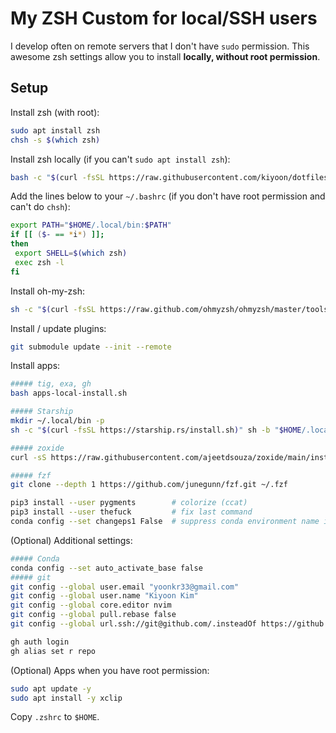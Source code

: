 # My ZSH Custom for local/SSH users

I develop often on remote servers that I don't have `sudo` permission. This awesome zsh settings allow you to install **locally, without root permission**.

## Setup

Install zsh (with root):

```bash
sudo apt install zsh
chsh -s $(which zsh)
```

Install zsh locally (if you can't `sudo apt install zsh`):

```bash
bash -c "$(curl -fsSL https://raw.githubusercontent.com/kiyoon/dotfiles/master/oh-my-zsh/zsh-local-install.sh)"
```

Add the lines below to your `~/.bashrc` (if you don't have root permission and can't do `chsh`):

```bash
export PATH="$HOME/.local/bin:$PATH"
if [[ ($- == *i*) ]];
then
 export SHELL=$(which zsh)
 exec zsh -l
fi
```

Install oh-my-zsh:

```zsh
sh -c "$(curl -fsSL https://raw.github.com/ohmyzsh/ohmyzsh/master/tools/install.sh)"
```

Install / update plugins:

```zsh
git submodule update --init --remote
```

Install apps:

```zsh
##### tig, exa, gh
bash apps-local-install.sh

##### Starship
mkdir ~/.local/bin -p
sh -c "$(curl -fsSL https://starship.rs/install.sh)" sh -b "$HOME/.local/bin" -y

##### zoxide
curl -sS https://raw.githubusercontent.com/ajeetdsouza/zoxide/main/install.sh | bash

##### fzf
git clone --depth 1 https://github.com/junegunn/fzf.git ~/.fzf

pip3 install --user pygments		# colorize (ccat)
pip3 install --user thefuck			# fix last command
conda config --set changeps1 False	# suppress conda environment name in favour of Starship
```

(Optional) Additional settings:

```zsh
##### Conda
conda config --set auto_activate_base false
##### git
git config --global user.email "yoonkr33@gmail.com"
git config --global user.name "Kiyoon Kim"
git config --global core.editor nvim
git config --global pull.rebase false
git config --global url.ssh://git@github.com/.insteadOf https://github.com/

gh auth login
gh alias set r repo
```

(Optional) Apps when you have root permission:

```zsh
sudo apt update -y
sudo apt install -y xclip
```

Copy `.zshrc` to `$HOME`.
